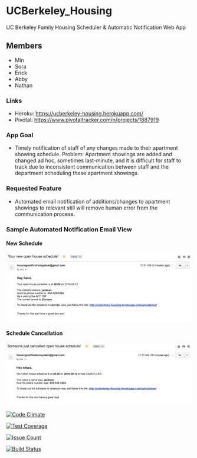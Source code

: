 # UCBerkeley_Housing
UC Berkeley Family Housing Scheduler &amp; Automatic Notification Web App

## Members
 - Min
 - Sora
 - Erick
 - Abby
 - Nathan

### Links
 - Heroku: https://ucberkeley-housing.herokuapp.com/ 
 - Pivotal: https://www.pivotaltracker.com/n/projects/1887919
 

### App Goal
 - Timely notification of staff of any changes made to their apartment showing schedule. Problem: Apartment showings are added and changed ad hoc, sometimes last-minute, and it is difficult for staff to track due to inconsistent communication between staff and the department scheduling these apartment showings.

### Requested Feature
 - Automated email notification of additions/changes to apartment showings to relevant still will remove human error from the communication process.

### Sample Automated Notification Email View
#### New Schedule
![Alt text](/sample_email_view_1.jpg?raw=true "New Schedule")

#### Schedule Cancellation
![Alt text](/sample_email_view_2.jpg?raw=true "Schedule Cancellation")

[![Code Climate](https://codeclimate.com/github/mingujo/UCBerkeley_Housing/badges/gpa.svg)](https://codeclimate.com/github/mingujo/UCBerkeley_Housing)

[![Test Coverage](https://codeclimate.com/github/mingujo/UCBerkeley_Housing/badges/coverage.svg)](https://codeclimate.com/github/mingujo/UCBerkeley_Housing/coverage)

[![Issue Count](https://codeclimate.com/github/mingujo/UCBerkeley_Housing/badges/issue_count.svg)](https://codeclimate.com/github/mingujo/UCBerkeley_Housing)

[![Build Status](https://travis-ci.org/mingujo/UCBerkeley_Housing.svg?branch=master)](https://travis-ci.org/mingujo/UCBerkeley_Housing)